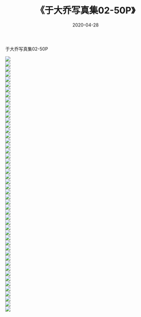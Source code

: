 ﻿---
layout: post
title:  《于大乔写真集02-50P》
date:   2020-04-28
img: http://img.660000.xyz/Sharelink/性感/2020/于大乔写真集02-50P/000.jpg
categories: [美女, 清纯, 唯美]
---

于大乔写真集02-50P

  ![](http://img.660000.xyz/Sharelink/性感/2020/于大乔写真集02-50P/001.jpg) <br> ![](http://img.660000.xyz/Sharelink/性感/2020/于大乔写真集02-50P/002.jpg) <br> ![](http://img.660000.xyz/Sharelink/性感/2020/于大乔写真集02-50P/003.jpg) <br> ![](http://img.660000.xyz/Sharelink/性感/2020/于大乔写真集02-50P/004.jpg) <br> ![](http://img.660000.xyz/Sharelink/性感/2020/于大乔写真集02-50P/005.jpg) <br> ![](http://img.660000.xyz/Sharelink/性感/2020/于大乔写真集02-50P/006.jpg) <br> ![](http://img.660000.xyz/Sharelink/性感/2020/于大乔写真集02-50P/007.jpg) <br> ![](http://img.660000.xyz/Sharelink/性感/2020/于大乔写真集02-50P/008.jpg) <br> ![](http://img.660000.xyz/Sharelink/性感/2020/于大乔写真集02-50P/009.jpg) <br> ![](http://img.660000.xyz/Sharelink/性感/2020/于大乔写真集02-50P/010.jpg) <br> ![](http://img.660000.xyz/Sharelink/性感/2020/于大乔写真集02-50P/011.jpg) <br> ![](http://img.660000.xyz/Sharelink/性感/2020/于大乔写真集02-50P/012.jpg) <br> ![](http://img.660000.xyz/Sharelink/性感/2020/于大乔写真集02-50P/013.jpg) <br> ![](http://img.660000.xyz/Sharelink/性感/2020/于大乔写真集02-50P/014.jpg) <br> ![](http://img.660000.xyz/Sharelink/性感/2020/于大乔写真集02-50P/015.jpg) <br> ![](http://img.660000.xyz/Sharelink/性感/2020/于大乔写真集02-50P/016.jpg) <br> ![](http://img.660000.xyz/Sharelink/性感/2020/于大乔写真集02-50P/017.jpg) <br> ![](http://img.660000.xyz/Sharelink/性感/2020/于大乔写真集02-50P/018.jpg) <br> ![](http://img.660000.xyz/Sharelink/性感/2020/于大乔写真集02-50P/019.jpg) <br> ![](http://img.660000.xyz/Sharelink/性感/2020/于大乔写真集02-50P/020.jpg) <br> ![](http://img.660000.xyz/Sharelink/性感/2020/于大乔写真集02-50P/021.jpg) <br> ![](http://img.660000.xyz/Sharelink/性感/2020/于大乔写真集02-50P/022.jpg) <br> ![](http://img.660000.xyz/Sharelink/性感/2020/于大乔写真集02-50P/023.jpg) <br> ![](http://img.660000.xyz/Sharelink/性感/2020/于大乔写真集02-50P/024.jpg) <br> ![](http://img.660000.xyz/Sharelink/性感/2020/于大乔写真集02-50P/025.jpg) <br> ![](http://img.660000.xyz/Sharelink/性感/2020/于大乔写真集02-50P/026.jpg) <br> ![](http://img.660000.xyz/Sharelink/性感/2020/于大乔写真集02-50P/027.jpg) <br> ![](http://img.660000.xyz/Sharelink/性感/2020/于大乔写真集02-50P/028.jpg) <br> ![](http://img.660000.xyz/Sharelink/性感/2020/于大乔写真集02-50P/029.jpg) <br> ![](http://img.660000.xyz/Sharelink/性感/2020/于大乔写真集02-50P/030.jpg) <br> ![](http://img.660000.xyz/Sharelink/性感/2020/于大乔写真集02-50P/031.jpg) <br> ![](http://img.660000.xyz/Sharelink/性感/2020/于大乔写真集02-50P/032.jpg) <br> ![](http://img.660000.xyz/Sharelink/性感/2020/于大乔写真集02-50P/033.jpg) <br> ![](http://img.660000.xyz/Sharelink/性感/2020/于大乔写真集02-50P/034.jpg) <br> ![](http://img.660000.xyz/Sharelink/性感/2020/于大乔写真集02-50P/035.jpg) <br> ![](http://img.660000.xyz/Sharelink/性感/2020/于大乔写真集02-50P/036.jpg) <br> ![](http://img.660000.xyz/Sharelink/性感/2020/于大乔写真集02-50P/037.jpg) <br> ![](http://img.660000.xyz/Sharelink/性感/2020/于大乔写真集02-50P/038.jpg) <br> ![](http://img.660000.xyz/Sharelink/性感/2020/于大乔写真集02-50P/039.jpg) <br> ![](http://img.660000.xyz/Sharelink/性感/2020/于大乔写真集02-50P/040.jpg) <br> ![](http://img.660000.xyz/Sharelink/性感/2020/于大乔写真集02-50P/041.jpg) <br> ![](http://img.660000.xyz/Sharelink/性感/2020/于大乔写真集02-50P/042.jpg) <br> ![](http://img.660000.xyz/Sharelink/性感/2020/于大乔写真集02-50P/043.jpg) <br> ![](http://img.660000.xyz/Sharelink/性感/2020/于大乔写真集02-50P/044.jpg) <br> ![](http://img.660000.xyz/Sharelink/性感/2020/于大乔写真集02-50P/045.jpg) <br> ![](http://img.660000.xyz/Sharelink/性感/2020/于大乔写真集02-50P/046.jpg) <br> ![](http://img.660000.xyz/Sharelink/性感/2020/于大乔写真集02-50P/047.jpg) <br> ![](http://img.660000.xyz/Sharelink/性感/2020/于大乔写真集02-50P/048.jpg) <br> ![](http://img.660000.xyz/Sharelink/性感/2020/于大乔写真集02-50P/049.jpg) <br> ![](http://img.660000.xyz/Sharelink/性感/2020/于大乔写真集02-50P/050.jpg) <br>